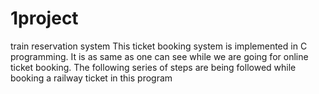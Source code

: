 # 1project
train reservation system
This ticket booking system is implemented in C programming. 
It is as same as one can see while we are going for online ticket booking. The following series of steps are being followed while booking a railway ticket in this program
